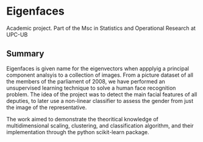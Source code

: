 # Eigenfaces

Academic project. Part of the Msc in Statistics and Operational Research at UPC-UB

## Summary
Eigenfaces is given name for the eigenvectors when appplyig a principal component analsyis to a collection of images. From a picture dataset of all the members of the parliament of 2008, we have performed an unsupervised learning technique to solve a human face recognition problem. The idea of the project was to detect the main facial features of all deputies, to later use a non-linear classifier to assess the gender from just the image of the representative.

The work aimed to demonstrate the theoritical knowledge of multidimensional scaling, clustering, and classification algorithm, and their implementation through the python scikit-learn package.

